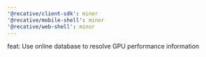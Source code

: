 ```yaml
---
'@recative/client-sdk': minor
'@recative/mobile-shell': minor
'@recative/web-shell': minor
---
```


feat: Use online database to resolve GPU performance information
